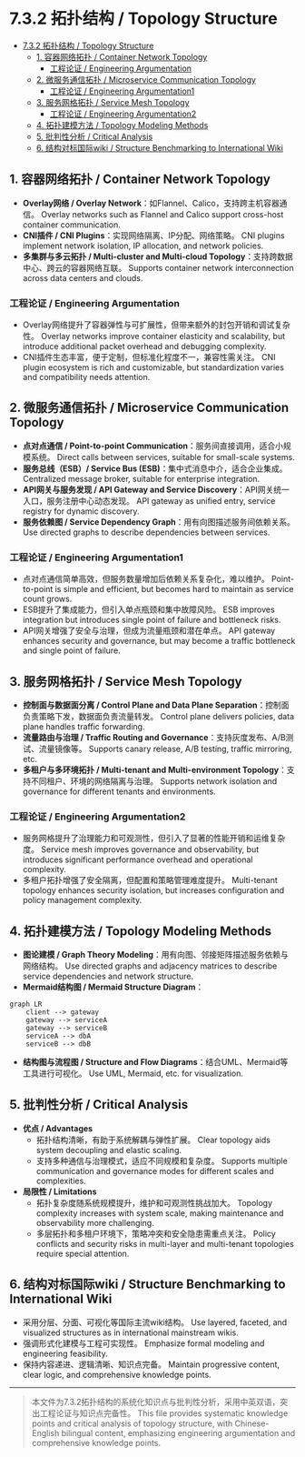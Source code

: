 # 7.3.2 拓扑结构 / Topology Structure

<!-- TOC START -->

- [7.3.2 拓扑结构 / Topology Structure](#732-拓扑结构-topology-structure)
  - [1. 容器网络拓扑 / Container Network Topology](#1-容器网络拓扑-container-network-topology)
    - [工程论证 / Engineering Argumentation](#工程论证-engineering-argumentation)
  - [2. 微服务通信拓扑 / Microservice Communication Topology](#2-微服务通信拓扑-microservice-communication-topology)
    - [工程论证 / Engineering Argumentation1](#工程论证-engineering-argumentation1)
  - [3. 服务网格拓扑 / Service Mesh Topology](#3-服务网格拓扑-service-mesh-topology)
    - [工程论证 / Engineering Argumentation2](#工程论证-engineering-argumentation2)
  - [4. 拓扑建模方法 / Topology Modeling Methods](#4-拓扑建模方法-topology-modeling-methods)
  - [5. 批判性分析 / Critical Analysis](#5-批判性分析-critical-analysis)
  - [6. 结构对标国际wiki / Structure Benchmarking to International Wiki](#6-结构对标国际wiki-structure-benchmarking-to-international-wiki)

<!-- TOC END -->

## 1. 容器网络拓扑 / Container Network Topology

- **Overlay网络 / Overlay Network**：如Flannel、Calico，支持跨主机容器通信。
  Overlay networks such as Flannel and Calico support cross-host container communication.
- **CNI插件 / CNI Plugins**：实现网络隔离、IP分配、网络策略。
  CNI plugins implement network isolation, IP allocation, and network policies.
- **多集群与多云拓扑 / Multi-cluster and Multi-cloud Topology**：支持跨数据中心、跨云的容器网络互联。
  Supports container network interconnection across data centers and clouds.

### 工程论证 / Engineering Argumentation

- Overlay网络提升了容器弹性与可扩展性，但带来额外的封包开销和调试复杂性。
  Overlay networks improve container elasticity and scalability, but introduce additional packet overhead and debugging complexity.
- CNI插件生态丰富，便于定制，但标准化程度不一，兼容性需关注。
  CNI plugin ecosystem is rich and customizable, but standardization varies and compatibility needs attention.

## 2. 微服务通信拓扑 / Microservice Communication Topology

- **点对点通信 / Point-to-point Communication**：服务间直接调用，适合小规模系统。
  Direct calls between services, suitable for small-scale systems.
- **服务总线（ESB）/ Service Bus (ESB)**：集中式消息中介，适合企业集成。
  Centralized message broker, suitable for enterprise integration.
- **API网关与服务发现 / API Gateway and Service Discovery**：API网关统一入口，服务注册中心动态发现。
  API gateway as unified entry, service registry for dynamic discovery.
- **服务依赖图 / Service Dependency Graph**：用有向图描述服务间依赖关系。
  Use directed graphs to describe dependencies between services.

### 工程论证 / Engineering Argumentation1

- 点对点通信简单高效，但服务数量增加后依赖关系复杂化，难以维护。
  Point-to-point is simple and efficient, but becomes hard to maintain as service count grows.
- ESB提升了集成能力，但引入单点瓶颈和集中故障风险。
  ESB improves integration but introduces single point of failure and bottleneck risks.
- API网关增强了安全与治理，但成为流量瓶颈和潜在单点。
  API gateway enhances security and governance, but may become a traffic bottleneck and single point of failure.

## 3. 服务网格拓扑 / Service Mesh Topology

- **控制面与数据面分离 / Control Plane and Data Plane Separation**：控制面负责策略下发，数据面负责流量转发。
  Control plane delivers policies, data plane handles traffic forwarding.
- **流量路由与治理 / Traffic Routing and Governance**：支持灰度发布、A/B测试、流量镜像等。
  Supports canary release, A/B testing, traffic mirroring, etc.
- **多租户与多环境拓扑 / Multi-tenant and Multi-environment Topology**：支持不同租户、环境的网络隔离与治理。
  Supports network isolation and governance for different tenants and environments.

### 工程论证 / Engineering Argumentation2

- 服务网格提升了治理能力和可观测性，但引入了显著的性能开销和运维复杂度。
  Service mesh improves governance and observability, but introduces significant performance overhead and operational complexity.
- 多租户拓扑增强了安全隔离，但配置和策略管理难度提升。
  Multi-tenant topology enhances security isolation, but increases configuration and policy management complexity.

## 4. 拓扑建模方法 / Topology Modeling Methods

- **图论建模 / Graph Theory Modeling**：用有向图、邻接矩阵描述服务依赖与网络结构。
  Use directed graphs and adjacency matrices to describe service dependencies and network structure.
- **Mermaid结构图 / Mermaid Structure Diagram**：

```mermaid
graph LR
    client --> gateway
    gateway --> serviceA
    gateway --> serviceB
    serviceA --> dbA
    serviceB --> dbB
```

- **结构图与流程图 / Structure and Flow Diagrams**：结合UML、Mermaid等工具进行可视化。
  Use UML, Mermaid, etc. for visualization.

## 5. 批判性分析 / Critical Analysis

- **优点 / Advantages**
  - 拓扑结构清晰，有助于系统解耦与弹性扩展。
    Clear topology aids system decoupling and elastic scaling.
  - 支持多种通信与治理模式，适应不同规模和复杂度。
    Supports multiple communication and governance modes for different scales and complexities.
- **局限性 / Limitations**
  - 拓扑复杂度随系统规模提升，维护和可观测性挑战加大。
    Topology complexity increases with system scale, making maintenance and observability more challenging.
  - 多层拓扑和多租户环境下，策略冲突和安全隐患需重点关注。
    Policy conflicts and security risks in multi-layer and multi-tenant topologies require special attention.

## 6. 结构对标国际wiki / Structure Benchmarking to International Wiki

- 采用分层、分面、可视化等国际主流wiki结构。
  Use layered, faceted, and visualized structures as in international mainstream wikis.
- 强调形式化建模与工程可实现性。
  Emphasize formal modeling and engineering feasibility.
- 保持内容递进、逻辑清晰、知识点完备。
  Maintain progressive content, clear logic, and comprehensive knowledge points.

---
> 本文件为7.3.2拓扑结构的系统化知识点与批判性分析，采用中英双语，突出工程论证与知识点完备性。
> This file provides systematic knowledge points and critical analysis of topology structure, with Chinese-English bilingual content, emphasizing engineering argumentation and comprehensive knowledge points.
